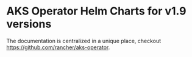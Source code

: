 # AKS Operator Helm Charts for v1.9 versions
The documentation is centralized in a unique place, checkout https://github.com/rancher/aks-operator.
